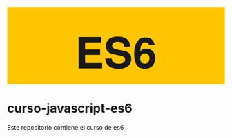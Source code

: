 <div style="background-color: #ffc600; width:100%; height: 180px;">
  <h1 style="margin: 0; padding:30px 0 0 0; text-align:center; font-size:100px; font-family: 'Helvetica Neue', Helvetica, Arial, sans-serif; ">ES6</p>
</div>

# curso-javascript-es6
Este repositorio contiene el curso de es6
